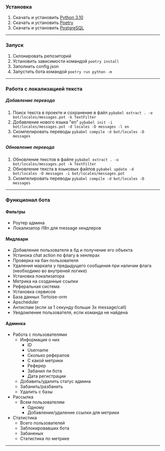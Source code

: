 ### Установка

1. Скачать и установить [Python 3.10](https://www.python.org/downloads/)
2. Скачать и установить [Poetry](https://python-poetry.org/docs/#installation)
3. Скачать и установить [PostgreSQL](https://www.postgresql.org/download/)

---

### Запуск

1. Склонировать репозиторий
2. Установить зависимости командой `poetry install`
3. Заполнить config.json
4. Запустить бота командой `poetry run python -m `

---

### Работа с локализацией текста

##### Добавление перевода

1. Поиск текста в проекте и сохранение в файл `pybabel extract . -o bot/locales/messages.pot -k TextFilter`
2. Добавление нового языка "en" `pybabel init -i bot/locales/messages.pot -d locales -D messages -l en`
3. Скомпелировать переводы `pybabel compile -d bot/locales -D messages`

##### Обновление перевода

1. Обновление текстов в файле `pybabel extract . -o bot/locales/messages.pot -k TextFilter`
2. Обновление текста в языковых файлов `pybabel update -d bot/locales -D messages -i bot/locales/messages.pot`
3. Скомпелировать переводы `pybabel compile -d bot/locales -D messages`

---

### Функционал бота

#### Фильтры

* Роутер админа
* Локализатор i18n для message хендлеров

#### **Мидлвари**

* Добавление пользователя в бд и получение его объекта
* Устанока chat action по флагу в хенлерах
* Проверка на бан пользователя
* Удаления маркапа у предыдущего сообщения при наличии флага (необходимо во внутреней логике)
* Установка локализатора
* Метрика на созданные ссылки
* Реферальная система
* Установка сервисов
* База данных Tortoise-orm
* Apscheduler
* Антиспам (если за 1 секунду больше 3х message/call)
* Уведомление пользователя, если команда не найдена

#### **Админка**

* Работа с пользователями
  * Информация о них
    * ID
    * Username
    * Сколько рефералов
    * С какой метрики
    * Реферер
    * Забанил ли бота
    * Дата регистрации
  * Добавить/удалить статус админа
  * Забанить/разбанить
  * Удалить с базы
* Рассылка
  * Всем пользователям
    * Одному
    * Добавление/удаление ссылки для метрики
* Статистика
  * Всего пользователей
  * Заблокировавших бота
  * Забаненых
  * Статистика по метрике

---
